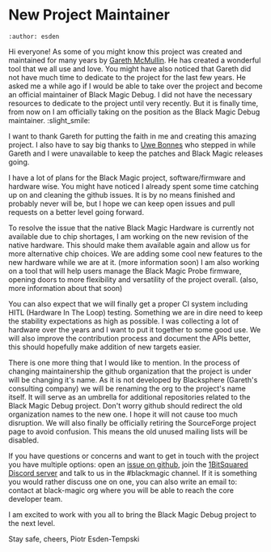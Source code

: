 # New Project Maintainer

```{post} January 07, 2022
:author: esden
```

Hi everyone! As some of you might know this project was created and maintained for many years by [Gareth McMullin](https://github.com/gsmcmullin). He has created a wonderful tool that we all use and love. You might have also noticed that Gareth did not have much time to dedicate to the project for the last few years. He asked me a while ago if I would be able to take over the project and become an official maintainer of Black Magic Debug. I did not have the necessary resources to dedicate to the project until very recently. But it is finally time, from now on I am officially taking on the position as the Black Magic Debug maintainer. :slight_smile:

I want to thank Gareth for putting the faith in me and creating this amazing project. I also have to say big thanks to [Uwe Bonnes](https://github.com/UweBonnes/) who stepped in while Gareth and I were unavailable to keep the patches and Black Magic releases going.

I have a lot of plans for the Black Magic project, software/firmware and hardware wise. You might have noticed I already spent some time catching up on and cleaning the github issues. It is by no means finished and probably never will be, but I hope we can keep open issues and pull requests on a better level going forward.

To resolve the issue that the native Black Magic Hardware is currently not available due to chip shortages, I am working on the new revision of the native hardware. This should make them available again and allow us for more alternative chip choices. We are adding some cool new features to the new hardware while we are at it. (more information soon) I am also working on a tool that will help users manage the Black Magic Probe firmware, opening doors to more flexibility and versatility of the project overall. (also, more information about that soon)

You can also expect that we will finally get a proper CI system including HITL (Hardware In The Loop) testing. Something we are in dire need to keep the stability expectations as high as possible. I was collecting a lot of hardware over the years and I want to put it together to some good use. We will also improve the contribution process and document the APIs better, this should hopefully make addition of new targets easier.

There is one more thing that I would like to mention. In the process of changing maintainership the github organization that the project is under will be changing it's name. As it is not developed by Blacksphere (Gareth's consulting company) we will be renaming the org to the project's name itself. It will serve as an umbrella for additional repositories related to the Black Magic Debug project. Don't worry github should redirect the old organization names to the new one. I hope it will not cause too much disruption. We will also finally be officially retiring the SourceForge project page to avoid confusion. This means the old unused mailing lists will be disabled.

If you have questions or concerns and want to get in touch with the project you have multiple options: open an [issue on github](https://github.com/blacksphere/blackmagic/issues), join the [1BitSquared Discord server](https://1bitsquared.com/pages/chat) and talk to us in the #blackmagic channel. If it is something you would rather discuss one on one, you can also write an email to: contact at black-magic org where you will be able to reach the core developer team.

I am excited to work with you all to bring the Black Magic Debug project to the next level.

Stay safe, cheers,
Piotr Esden-Tempski
